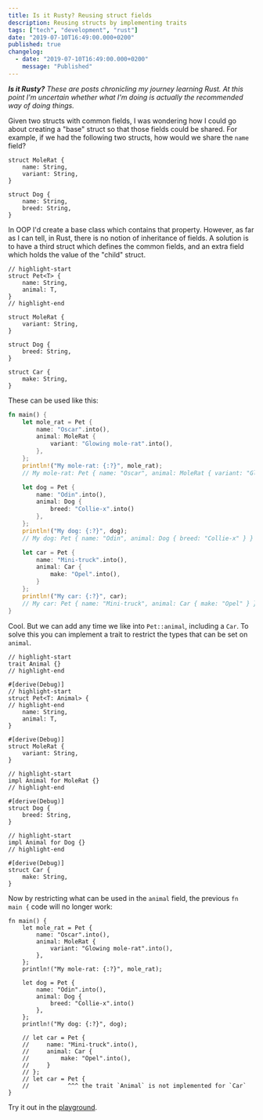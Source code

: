 ```yaml
---
title: Is it Rusty? Reusing struct fields
description: Reusing structs by implementing traits
tags: ["tech", "development", "rust"]
date: "2019-07-10T16:49:00.000+0200"
published: true
changelog:
  - date: "2019-07-10T16:49:00.000+0200"
    message: "Published"
---
```



_**Is it Rusty?** These are posts chronicling my journey learning Rust. At this point I'm uncertain whether what I'm doing is actually the recommended way of doing things._


Given two structs with common fields, I was wondering how I could go about creating a "base" struct so that those fields could be shared. For example, if we had the following two structs, how would we share the `name` field?

```rust:title=Rats and dogs
struct MoleRat {
    name: String,
    variant: String,
}

struct Dog {
    name: String,
    breed: String,
}
```

In OOP I'd create a base class which contains that property. However, as far as I can tell, in Rust, there is no notion of inheritance of fields. A solution is to have a third struct which defines the common fields, and an extra field which holds the value of the "child" struct.

```rust:title=Adding a "base" struct
// highlight-start
struct Pet<T> {
    name: String,
    animal: T,
}
// highlight-end

struct MoleRat {
    variant: String,
}

struct Dog {
    breed: String,
}

struct Car {
    make: String,
}
```

These can be used like this:

```rust
fn main() {
    let mole_rat = Pet {
        name: "Oscar".into(),
        animal: MoleRat {
            variant: "Glowing mole-rat".into(),
        },
    };
    println!("My mole-rat: {:?}", mole_rat);
    // My mole-rat: Pet { name: "Oscar", animal: MoleRat { variant: "Glowing mole-rat" } }

    let dog = Pet {
        name: "Odin".into(),
        animal: Dog {
            breed: "Collie-x".into()
        },
    };
    println!("My dog: {:?}", dog);
    // My dog: Pet { name: "Odin", animal: Dog { breed: "Collie-x" } }

    let car = Pet {
        name: "Mini-truck".into(),
        animal: Car {
            make: "Opel".into(),
        }
    };
    println!("My car: {:?}", car);
    // My car: Pet { name: "Mini-truck", animal: Car { make: "Opel" } }
}
```

Cool. But we can add any time we like into `Pet::animal`, including a `Car`. To solve this you can implement a trait to restrict the types that can be set on `animal`.

```rust:title=Using a trait
// highlight-start
trait Animal {}
// highlight-end

#[derive(Debug)]
// highlight-start
struct Pet<T: Animal> {
// highlight-end
    name: String,
    animal: T,
}

#[derive(Debug)]
struct MoleRat {
    variant: String,
}

// highlight-start
impl Animal for MoleRat {}
// highlight-end

#[derive(Debug)]
struct Dog {
    breed: String,
}

// highlight-start
impl Animal for Dog {}
// highlight-end

#[derive(Debug)]
struct Car {
    make: String,
}
```

Now by restricting what can be used in the `animal` field, the previous `fn main {` code will no longer work:

```rust:title=Cannot add a car
fn main() {
    let mole_rat = Pet {
        name: "Oscar".into(),
        animal: MoleRat {
            variant: "Glowing mole-rat".into(),
        },
    };
    println!("My mole-rat: {:?}", mole_rat);

    let dog = Pet {
        name: "Odin".into(),
        animal: Dog {
            breed: "Collie-x".into()
        },
    };
    println!("My dog: {:?}", dog);

    // let car = Pet {
    //     name: "Mini-truck".into(),
    //     animal: Car {
    //         make: "Opel".into(),
    //     }
    // };
    // let car = Pet {
    //           ^^^ the trait `Animal` is not implemented for `Car`
}
```

Try it out in the [playground](https://play.rust-lang.org/?version=stable&mode=debug&edition=2018&gist=05de24290e5b1a23c1edc1bac1fdb193).

